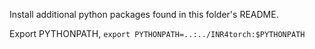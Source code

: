 Install additional python packages found in this folder's README.

Export PYTHONPATH, ```export PYTHONPATH=..:../INR4torch:$PYTHONPATH```
